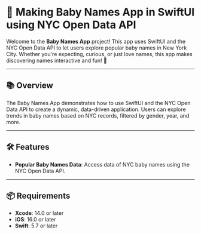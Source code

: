 # 👶 Making Baby Names App in SwiftUI using NYC Open Data API

Welcome to the **Baby Names App** project! This app uses SwiftUI and the NYC Open Data API to let users explore popular baby names in New York City. 
Whether you're expecting, curious, or just love names, this app makes discovering names interactive and fun! 🌟

---

## 📚 Overview

The Baby Names App demonstrates how to use SwiftUI and the NYC Open Data API to create a dynamic, data-driven application. 
Users can explore trends in baby names based on NYC records, filtered by gender, year, and more.

---

## 🛠 Features

- **Popular Baby Names Data**: Access data of NYC baby names using the NYC Open Data API.


---

## 📦 Requirements

- **Xcode**: 14.0 or later  
- **iOS**: 16.0 or later  
- **Swift**: 5.7 or later  
